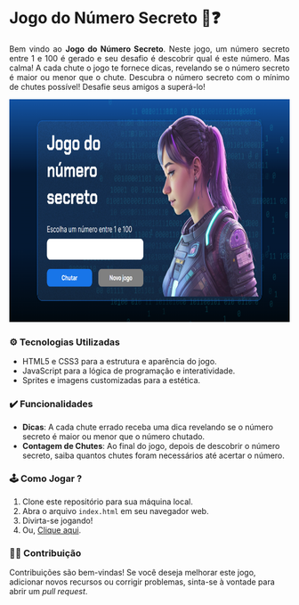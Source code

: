# Jogo do Número Secreto 🔢❓ <br>

<p align='justify'>
Bem vindo ao <b>Jogo do Número Secreto</b>. Neste jogo, um número secreto entre 1 e 100 é gerado e seu desafio é descobrir qual é este número. Mas calma! A cada chute o jogo te fornece dicas, 
revelando se o número secreto é maior ou menor que o chute. Descubra o número secreto com o mínimo de chutes possível! Desafie seus amigos a superá-lo!
</p>

<p align="center">
  <img height="400px" src="./img/github-images/img-game.png"><br>
</p>


### ⚙ Tecnologias Utilizadas

- HTML5 e CSS3 para a estrutura e aparência do jogo.
- JavaScript para a lógica de programação e interatividade.
- Sprites e imagens customizadas para a estética.


### ✔️ Funcionalidades 

- **Dicas**: A cada chute errado receba uma dica revelando se o número secreto é maior ou menor que o número chutado.
- **Contagem de Chutes**: Ao final do jogo, depois de descobrir o número secreto, saiba quantos chutes foram necessários até acertar o número.


### 🕹️ Como Jogar ?

1. Clone este repositório para sua máquina local.
2. Abra o arquivo `index.html` em seu navegador web.
3. Divirta-se jogando!
5. Ou, [Clique aqui](https://secret-number-game-one.vercel.app/).


### 🤝🏻 Contribuição

Contribuições são bem-vindas! Se você deseja melhorar este jogo, adicionar novos recursos ou corrigir problemas, sinta-se à vontade para abrir um _pull request_.
